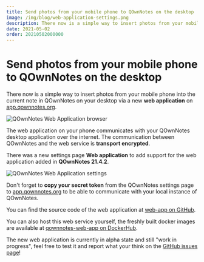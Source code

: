 ```yaml
---
title: Send photos from your mobile phone to QOwnNotes on the desktop
image: /img/blog/web-application-settings.png
description: There now is a simple way to insert photos from your mobile phone in a note in QOwnNotes on your desktop via a new web application on app.qownnotes.org.
date: 2021-05-02
order: 20210502000000
---
```


# Send photos from your mobile phone to QOwnNotes on the desktop

<BlogDate v-bind:fm="$frontmatter" />

There now is a simple way to insert photos from your mobile phone into the current note in QOwnNotes
on your desktop via a new **web application** on [app.qownnotes.org](https://app.qownnotes.org/).

![QOwnNotes Web Application browser](/img/blog/web-application-browser.png "Send photos from your mobile phone to QOwnNotes on the desktop")

The web application on your phone communicates with your QOwnNotes desktop application over the internet.
The communication between QOwnNotes and the web service is **transport encrypted**.

There was a new settings page **Web application** to add support for the web application added in **QOwnNotes 21.4.2**.

 ![QOwnNotes Web Application settings](/img/blog/web-application-settings.png "Setup communication to web application")

Don't forget to **copy your secret token** from the QOwnNotes settings page to [app.qownnotes.org](https://app.qownnotes.org/) to be able to communicate with your local instance of QOwnNotes.

You can find the source code of the web application at [web-app on GitHub](https://github.com/qownnotes/web-app).

You can also host this web service yourself, the freshly built docker images are available at
[qownnotes-web-app on DockerHub](https://hub.docker.com/repository/docker/pbeke/qownnotes-web-app).

The new web application is currently in alpha state and still "work in progress", feel free to test it and report what your think
on the [GitHub issues page](https://github.com/pbek/QOwnNotes/issues)!

